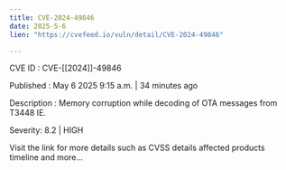 ```yaml
---
title: CVE-2024-49846
date: 2025-5-6
lien: "https://cvefeed.io/vuln/detail/CVE-2024-49846"

---
```


CVE ID : CVE-[[2024]]-49846

Published :  May 6
2025
9:15 a.m. | 34 minutes ago

Description : Memory corruption while decoding of OTA messages from T3448 IE.

Severity: 8.2 | HIGH

Visit the link for more details
such as CVSS details
affected products
timeline
and more...
